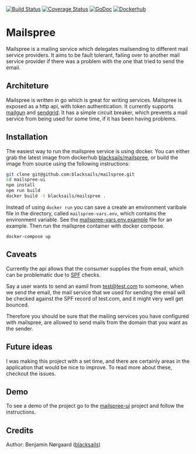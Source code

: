 [![Build Status](https://travis-ci.org/blacksails/mailspree.svg?branch=master)](https://travis-ci.org/blacksails/mailspree)
[![Coverage Status](https://coveralls.io/repos/github/blacksails/mailspree/badge.svg?branch=master)](https://coveralls.io/github/blacksails/mailspree?branch=master)
[![GoDoc](https://godoc.org/github.com/golang/gddo?status.svg)](http://godoc.org/github.com/blacksails/mailspree) 
[![Dockerhub](https://img.shields.io/badge/dockerhub-repo-blue.svg)](https://hub.docker.com/r/blacksails/mailspree)
# Mailspree

Mailspree is a mailing service which delegates mailsending to different mail
service providers. It aims to be fault tolerant, failing over to another mail
service provider if there was a problem with the one that tried to send the
email.

## Architeture

Mailspree is written in go which is great for writing services. Mailspree is
exposed as a http api, with token authentication. It currently supports
[mailgun](http://www.mailgun.com/) and [sendgrid](https://sendgrid.com/). It
has a simple circuit breaker, which prevents a mail service from being used for
some time, if it has been having problems.

## Installation

The easiest way to run the mailspree service is using docker. You can either
grab the latest image from dockerhub
[blacksails/mailspree](https://hub.docker.com/r/blacksails/mailspree), or
build the image from source using the following instructions:

```bash
git clone git@github.com:blacksails/mailspree.git
cd mailspree-ui
npm install
npm run build
docker build -t blacksails/mailspree .
```

Instead of using `docker run` you can save a create an environment varibale
file in the directory, called `mailspree-vars.env`, which contains the
environment variable. See the
[mailspree-vars.env.example](mailspree-vars.env.example) file for an
example. Then run the mailspree container with docker compose.

```base
docker-compose up
```

## Caveats

Currently the api allows that the consumer supplies the from email, which can
be problematic due to
[SPF](https://en.wikipedia.org/wiki/Sender_Policy_Framework) checks.

Say a user wants to send an eamil from test@test.com to someone, when we send
the email, the mail service that we used for sending the email will be checked
against the SPF record of test.com, and it might very well get bounced.

Therefore you should be sure that the mailing services you have configured with
mailspree, are allowed to send mails from the domain that you want as the
sender.

## Future ideas

I was making this project with a set time, and there are certainly areas in the
application that would be nice to improve. To read more about these, checkout
the issues.

## Demo

To see a demo of the project go to the
[mailspree-ui](https://github.com/blacksails/mailspree-ui) project and follow
the instructions.

## Credits

Author: Benjamin Nørgaard ([blacksails](https://github.com/blacksails))
